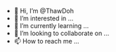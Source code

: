 - 👋 Hi, I’m @ThawDoh
- 👀 I’m interested in ...
- 🌱 I’m currently learning ...
- 💞️ I’m looking to collaborate on ...
- 📫 How to reach me ...

<!---
ThawDoh/ThawDoh is a ✨ special ✨ repository because its `README.md` (this file) appears on your GitHub profile.
You can click the Preview link to take a look at your changes.
--->
